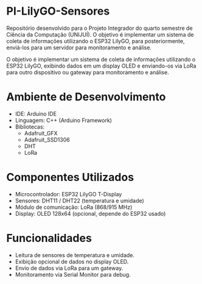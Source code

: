 # PI-LilyGO-Sensores
Repositório desenvolvido para o Projeto Integrador do quarto semestre de Ciência da Computação (UNIJUÍ). O objetivo é implementar um sistema de coleta de informações utilizando o ESP32 LilyGO, para posteriormente, enviá-los para um servidor para monitoramento e análise.

O objetivo é implementar um sistema de coleta de informações utilizando o ESP32 LilyGO, exibindo dados em um display OLED e enviando-os via LoRa para outro dispositivo ou gateway para monitoramento e análise.

# Ambiente de Desenvolvimento
- IDE: Arduino IDE
- Linguagem: C++ (Arduino Framework)
- Bibliotecas:
  - Adafruit_GFX
  - Adafruit_SSD1306
  - DHT
  - LoRa

# Componentes Utilizados
- Microcontrolador: ESP32 LilyGO T-Display
- Sensores: DHT11 / DHT22 (temperatura e umidade)
- Módulo de comunicação: LoRa (868/915 MHz)
- Display: OLED 128x64 (opcional, depende do ESP32 usado)

# Funcionalidades
- Leitura de sensores de temperatura e umidade.
- Exibição opcional de dados no display OLED.
- Envio de dados via LoRa para um gateway.
- Monitoramento via Serial Monitor para debug.
